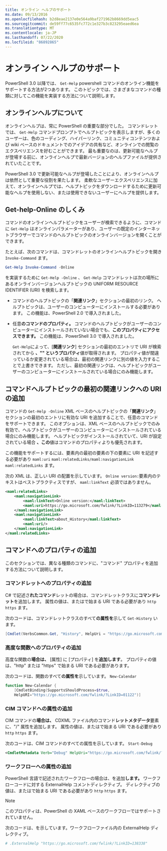 ```yaml
---
title: オンライン ヘルプのサポート
ms.date: 09/13/2016
ms.openlocfilehash: b2d8eae2137e0e564a9baf271962b8669dd5eac5
ms.sourcegitcommit: de59ff77c6535fc772c1e327b3c823295eaed6ea
ms.translationtype: MT
ms.contentlocale: ja-JP
ms.lasthandoff: 07/22/2020
ms.locfileid: "86892865"
---
```

# <a name="supporting-online-help"></a>オンライン ヘルプのサポート

PowerShell 3.0 以降では、 `Get-Help` powershell コマンドのオンライン機能をサポートする方法が2つあります。 このトピックでは、さまざまなコマンドの種類に対してこの機能を実装する方法について説明します。

## <a name="about-online-help"></a>オンラインヘルプについて

オンラインヘルプは、常に PowerShell の重要な部分でした。 コマンドレットでは、 `Get-Help` コマンドプロンプトでヘルプトピックを表示しますが、多くのユーザーは、色のコーディング、ハイパーリンク、コミュニティコンテンツおよび wiki ベースのドキュメントでのアイデアの共有など、オンラインでの閲覧のエクスペリエンスを好むことができます。 最も重要なのは、更新可能なヘルプが登場する前に、オンラインヘルプで最新バージョンのヘルプファイルが提供されていたことです。

PowerShell 3.0 で更新可能なヘルプが登場したことにより、オンラインヘルプは依然として重要な役割を果たします。 柔軟なユーザーエクスペリエンスに加えて、オンラインヘルプでは、ヘルプトピックをダウンロードするために更新可能なヘルプを使用しない、または使用できないユーザーにヘルプを提供します。

## <a name="how-get-help--online-works"></a>Get-help-Online のしくみ

コマンドのオンラインヘルプトピックをユーザーが検索できるように、コマンドに `Get-Help` はオンラインパラメーターがあり、ユーザーの既定のインターネットブラウザーでコマンドのヘルプトピックのオンラインバージョンを開くことができます。

たとえば、次のコマンドは、コマンドレットのオンラインヘルプトピックを開き `Invoke-Command` ます。

```powershell
Get-Help Invoke-Command -Online
```

を実装するために `Get-Help -Online` 、 `Get-Help` コマンドレットは次の場所にあるオンラインバージョンヘルプトピックの UNIFORM RESOURCE IDENTIFIER (URI) を検索します。

- コマンドのヘルプトピックの「**関連リンク**」セクションの最初のリンク。 ヘルプトピックは、ユーザーのコンピューターにインストールする必要があります。 この機能は、PowerShell 2.0 で導入されました。

- 任意**のコマンドのプロパティ。** コマンドのヘルプトピックがユーザーのコンピューターにインストールされていない場合でも、**このプロパティにアクセスできます。** この機能は、PowerShell 3.0 で導入されました。

  `Get-Help`によって、[**関連リンク**] セクションの最初のエントリで URI が検索されてから **、"" というプロパティ**値が取得されます。 プロパティ値が間違っているか変更されている場合は、最初の関連リンクに別の値を入力することで上書きできます。 ただし、最初の関連リンクは、ヘルプトピックがユーザーのコンピューターにインストールされている場合にのみ機能します。

## <a name="adding-a-uri-to-the-first-related-link-of-a-command-help-topic"></a>コマンドヘルプトピックの最初の関連リンクへの URI の追加

コマンドの `Get-Help -Online` XML ベースのヘルプトピックの「**関連リンク**」セクションの最初のエントリに有効な URI を追加することで、任意のコマンドをサポートできます。 このオプションは、XML ベースのヘルプトピックでのみ有効で、ヘルプトピックがユーザーのコンピューターにインストールされている場合にのみ機能します。 ヘルプトピックがインストールされていて、URI が設定されている場合 **、この**値はコマンドのプロパティよりも優先されます。

この機能をサポートするには、要素内の最初の要素の下の要素に URI を記述する必要があり `maml:uri` `maml:relatedLinks/maml:navigationLink` `maml:relatedLinks` ます。

次の XML は、正しい URI の配置を示しています。 `Online version:`要素内のテキストはベストプラクティスですが、 `maml:linkText` 必須ではありません。

```xml
<maml:relatedLinks>
    <maml:navigationLink>
        <maml:linkText>Online version:</maml:linkText>
        <maml:uri>https://go.microsoft.com/fwlink/?LinkID=113279</maml:uri>
    </maml:navigationLink>
    <maml:navigationLink>
        <maml:linkText>about_History</maml:linkText>
        <maml:uri/>
    </maml:navigationLink>
</maml:relatedLinks>
```

## <a name="adding-the-helpuri-property-to-a-command"></a>コマンドへのプロパティの追加

このセクションでは、異なる種類のコマンドに、"コマンド" プロパティを追加する方法について説明します。

### <a name="adding-a-helpuri-property-to-a-cmdlet"></a>コマンドレットへのプロパティの追加

C# で記述さ**れたコマンド**レットの場合は、コマンドレットクラスに**コマンドレット**を追加します。 属性の値は、またはで始まる URI である必要があり `http` `https` ます。

次のコードは、コマンドレットクラスのすべて**の属性を**示して `Get-History` います。

```csharp
[Cmdlet(VerbsCommon.Get, "History", HelpUri = "https://go.microsoft.com/fwlink/?LinkID=001122")]
```

### <a name="adding-a-helpuri-property-to-an-advanced-function"></a>高度な関数へのプロパティの追加

高度な関数の**場合は、** [属性] に [プロパティ] を**追加します**。 プロパティの値は、"http" または "https" で始まる URI である必要があります。

次のコードは、関数のすべて**の属性を**示しています。 `New-Calendar`

```powershell
function New-Calendar {
    [CmdletBinding(SupportsShouldProcess=$true,
    HelpURI="https://go.microsoft.com/fwlink/?LinkID=01122")]
```

### <a name="adding-a-helpuri-attribute-to-a-cim-command"></a>CIM コマンドへの属性の追加

CIM コマンドの**場合は、** CDXML ファイル内のコマンド**レットメタデータ**要素に、"/" 属性を追加します。
属性の値は、またはで始まる URI である必要があり `http` `https` ます。

次のコードは、CIM コマンドのすべての属性を示しています。 `Start-Debug`

```xml
<CmdletMetadata Verb="Debug" HelpUri="https://go.microsoft.com/fwlink/?LinkID=001122"/>
```

### <a name="adding-a-helpuri-attribute-to-a-workflow"></a>ワークフローへの属性の追加

PowerShell 言語で記述されたワークフローの場合は、を追加**します。** ワークフローコードに対する ExternalHelp コメントディレクティブ。 ディレクティブの値は、またはで始まる URI である必要があり `http` `https` ます。

> [!NOTE]
> このプロパティは、PowerShell の XAML ベースのワークフローではサポートされていません。

次のコードは、を示しています。ワークフローファイル内の ExternalHelp ディレクティブ。

```powershell
# .ExternalHelp "https://go.microsoft.com/fwlink/?LinkID=138338"
```
